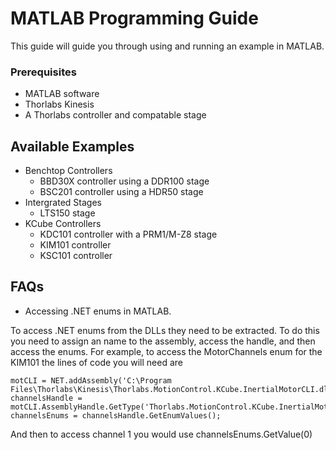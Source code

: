 # MATLAB Programming Guide

This guide will guide you through using and running an example in MATLAB.

### Prerequisites

 - MATLAB software
 - Thorlabs Kinesis
 - A Thorlabs controller and compatable stage

## Available Examples

 - Benchtop Controllers
   * BBD30X controller using a DDR100 stage
   * BSC201 controller using a HDR50 stage
 - Intergrated Stages
   * LTS150 stage
 - KCube Controllers
   * KDC101 controller with a PRM1/M-Z8 stage
   * KIM101 controller
   * KSC101 controller

## FAQs

 - Accessing .NET enums in MATLAB.

To access .NET enums from the DLLs they need to be extracted. To do this you need to assign an name to the assembly, access the handle, and then access the enums. For example, to access the MotorChannels enum for the KIM101 the lines of code you will need are 

```  
motCLI = NET.addAssembly('C:\Program Files\Thorlabs\Kinesis\Thorlabs.MotionControl.KCube.InertialMotorCLI.dll');
channelsHandle = motCLI.AssemblyHandle.GetType('Thorlabs.MotionControl.KCube.InertialMotorCLI.InertialMotorStatus+MotorChannels');
channelsEnums = channelsHandle.GetEnumValues();
```

And then to access channel 1 you would use channelsEnums.GetValue(0)

